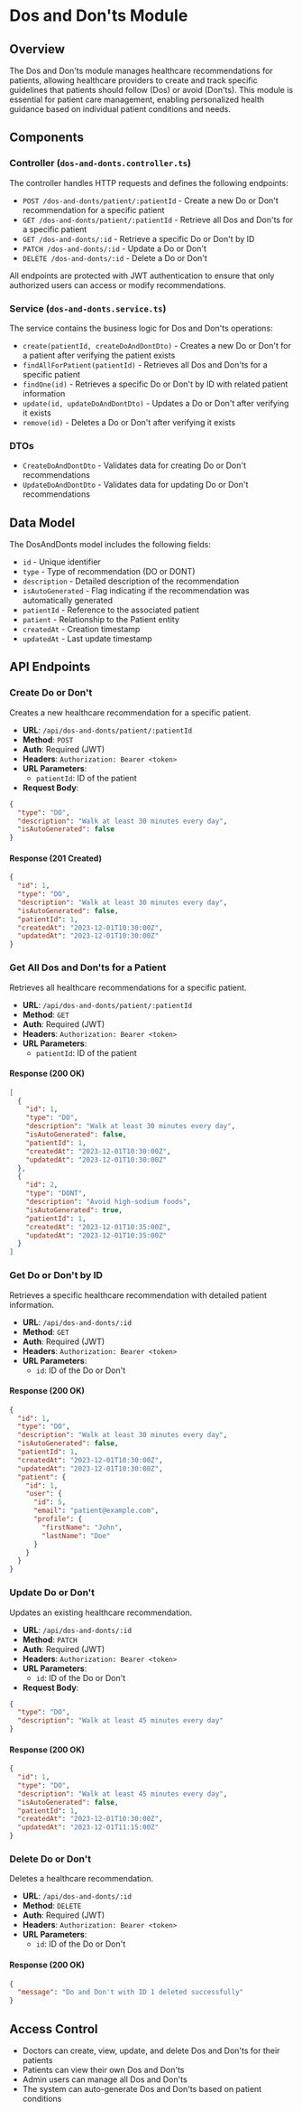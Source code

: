 # Dos and Don'ts Module

## Overview
The Dos and Don'ts module manages healthcare recommendations for patients, allowing healthcare providers to create and track specific guidelines that patients should follow (Dos) or avoid (Don'ts). This module is essential for patient care management, enabling personalized health guidance based on individual patient conditions and needs.

## Components

### Controller (`dos-and-donts.controller.ts`)
The controller handles HTTP requests and defines the following endpoints:

- `POST /dos-and-donts/patient/:patientId` - Create a new Do or Don't recommendation for a specific patient
- `GET /dos-and-donts/patient/:patientId` - Retrieve all Dos and Don'ts for a specific patient
- `GET /dos-and-donts/:id` - Retrieve a specific Do or Don't by ID
- `PATCH /dos-and-donts/:id` - Update a Do or Don't
- `DELETE /dos-and-donts/:id` - Delete a Do or Don't

All endpoints are protected with JWT authentication to ensure that only authorized users can access or modify recommendations.

### Service (`dos-and-donts.service.ts`)
The service contains the business logic for Dos and Don'ts operations:

- `create(patientId, createDoAndDontDto)` - Creates a new Do or Don't for a patient after verifying the patient exists
- `findAllForPatient(patientId)` - Retrieves all Dos and Don'ts for a specific patient
- `findOne(id)` - Retrieves a specific Do or Don't by ID with related patient information
- `update(id, updateDoAndDontDto)` - Updates a Do or Don't after verifying it exists
- `remove(id)` - Deletes a Do or Don't after verifying it exists

### DTOs
- `CreateDoAndDontDto` - Validates data for creating Do or Don't recommendations
- `UpdateDoAndDontDto` - Validates data for updating Do or Don't recommendations

## Data Model
The DosAndDonts model includes the following fields:
- `id` - Unique identifier
- `type` - Type of recommendation (DO or DONT)
- `description` - Detailed description of the recommendation
- `isAutoGenerated` - Flag indicating if the recommendation was automatically generated
- `patientId` - Reference to the associated patient
- `patient` - Relationship to the Patient entity
- `createdAt` - Creation timestamp
- `updatedAt` - Last update timestamp

## API Endpoints

### Create Do or Don't

Creates a new healthcare recommendation for a specific patient.

- **URL**: `/api/dos-and-donts/patient/:patientId`
- **Method**: `POST`
- **Auth**: Required (JWT)
- **Headers**: `Authorization: Bearer <token>`
- **URL Parameters**:
  - `patientId`: ID of the patient
- **Request Body**:
```json
{
  "type": "DO",
  "description": "Walk at least 30 minutes every day",
  "isAutoGenerated": false
}
```

#### Response (201 Created)
```json
{
  "id": 1,
  "type": "DO",
  "description": "Walk at least 30 minutes every day",
  "isAutoGenerated": false,
  "patientId": 1,
  "createdAt": "2023-12-01T10:30:00Z",
  "updatedAt": "2023-12-01T10:30:00Z"
}
```

### Get All Dos and Don'ts for a Patient

Retrieves all healthcare recommendations for a specific patient.

- **URL**: `/api/dos-and-donts/patient/:patientId`
- **Method**: `GET`
- **Auth**: Required (JWT)
- **Headers**: `Authorization: Bearer <token>`
- **URL Parameters**:
  - `patientId`: ID of the patient

#### Response (200 OK)
```json
[
  {
    "id": 1,
    "type": "DO",
    "description": "Walk at least 30 minutes every day",
    "isAutoGenerated": false,
    "patientId": 1,
    "createdAt": "2023-12-01T10:30:00Z",
    "updatedAt": "2023-12-01T10:30:00Z"
  },
  {
    "id": 2,
    "type": "DONT",
    "description": "Avoid high-sodium foods",
    "isAutoGenerated": true,
    "patientId": 1,
    "createdAt": "2023-12-01T10:35:00Z",
    "updatedAt": "2023-12-01T10:35:00Z"
  }
]
```

### Get Do or Don't by ID

Retrieves a specific healthcare recommendation with detailed patient information.

- **URL**: `/api/dos-and-donts/:id`
- **Method**: `GET`
- **Auth**: Required (JWT)
- **Headers**: `Authorization: Bearer <token>`
- **URL Parameters**:
  - `id`: ID of the Do or Don't

#### Response (200 OK)
```json
{
  "id": 1,
  "type": "DO",
  "description": "Walk at least 30 minutes every day",
  "isAutoGenerated": false,
  "patientId": 1,
  "createdAt": "2023-12-01T10:30:00Z",
  "updatedAt": "2023-12-01T10:30:00Z",
  "patient": {
    "id": 1,
    "user": {
      "id": 5,
      "email": "patient@example.com",
      "profile": {
        "firstName": "John",
        "lastName": "Doe"
      }
    }
  }
}
```

### Update Do or Don't

Updates an existing healthcare recommendation.

- **URL**: `/api/dos-and-donts/:id`
- **Method**: `PATCH`
- **Auth**: Required (JWT)
- **Headers**: `Authorization: Bearer <token>`
- **URL Parameters**:
  - `id`: ID of the Do or Don't
- **Request Body**:
```json
{
  "type": "DO",
  "description": "Walk at least 45 minutes every day"
}
```

#### Response (200 OK)
```json
{
  "id": 1,
  "type": "DO",
  "description": "Walk at least 45 minutes every day",
  "isAutoGenerated": false,
  "patientId": 1,
  "createdAt": "2023-12-01T10:30:00Z",
  "updatedAt": "2023-12-01T11:15:00Z"
}
```

### Delete Do or Don't

Deletes a healthcare recommendation.

- **URL**: `/api/dos-and-donts/:id`
- **Method**: `DELETE`
- **Auth**: Required (JWT)
- **Headers**: `Authorization: Bearer <token>`
- **URL Parameters**:
  - `id`: ID of the Do or Don't

#### Response (200 OK)
```json
{
  "message": "Do and Don't with ID 1 deleted successfully"
}
```

## Access Control

- Doctors can create, view, update, and delete Dos and Don'ts for their patients
- Patients can view their own Dos and Don'ts
- Admin users can manage all Dos and Don'ts
- The system can auto-generate Dos and Don'ts based on patient conditions 